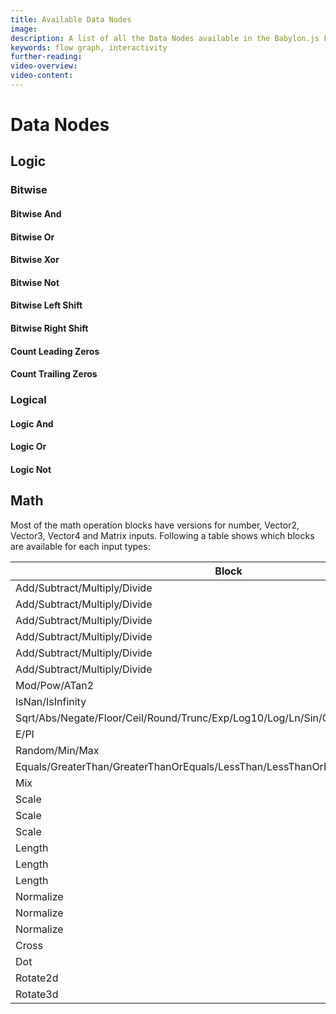 ```yaml
---
title: Available Data Nodes
image:
description: A list of all the Data Nodes available in the Babylon.js Flow Graph
keywords: flow graph, interactivity
further-reading:
video-overview:
video-content:
---
```


# Data Nodes

## Logic

### Bitwise

#### Bitwise And

#### Bitwise Or

#### Bitwise Xor

#### Bitwise Not

#### Bitwise Left Shift

#### Bitwise Right Shift

#### Count Leading Zeros

#### Count Trailing Zeros

### Logical

#### Logic And

#### Logic Or

#### Logic Not

## Math

Most of the math operation blocks have versions for number, Vector2, Vector3, Vector4 and Matrix inputs. Following a table shows which blocks are available for each input types:

|           Block              | Input 1 | Input 2 | Input 3 | Output  | Notes |
|            ---               |   ---   |   ---   |   ---   |   ---   |  ---  |
| Add/Subtract/Multiply/Divide | number  | number  |         | number  |       |
| Add/Subtract/Multiply/Divide | Vector2 | Vector2 |         | Vector2 |       |
| Add/Subtract/Multiply/Divide | Vector3 | Vector3 |         | Vector3 |       |
| Add/Subtract/Multiply/Divide | Vector4 | Vector4 |         | Vector4 |       |
| Add/Subtract/Multiply/Divide | Matrix  | Matrix  |         | Matrix  |       |
| Add/Subtract/Multiply/Divide | Matrix  | number  |         | Matrix  |       |
| Mod/Pow/ATan2                | number  | number  |         | number  |       |
| IsNan/IsInfinity             | number  | number  |         | boolean |       |
| Sqrt/Abs/Negate/Floor/Ceil/Round/Trunc/Exp/Log10/Log/Ln/Sin/Cos/Tan/ASin/ACos/ATan | number | number | | boolean | |
| E/PI | number | | | number | |
| Random/Min/Max | number | number | | number | |
| Equals/GreaterThan/GreaterThanOrEquals/LessThan/LessThanOrEquals | number | number | | boolean | |
| Mix | number | number | number | number | |
| Scale | Vector2 | number | | Vector2 | |
| Scale | Vector3 | number | | Vector3 | |
| Scale | Vector4 | number | | Vector4 | |
| Length | Vector2 | number | | number | |
| Length | Vector3 | number | | number | |
| Length | Vector4 | number | | number | |
| Normalize | Vector2 | number | | Vector2 | |
| Normalize | Vector3 | number | | Vector3 | |
| Normalize | Vector4 | number | | Vector4 | |
| Cross | Vector3 | Vector3 | | Vector3 | |
| Dot | Vector3 | Vector3 | | number | |
| Rotate2d | Vector2 | number | | Vector2 | |
| Rotate3d | Vector3 | Vector3 | number | Vector2 | |
